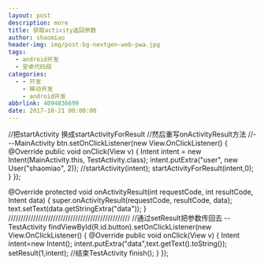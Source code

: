 ```yaml
---
layout: post
description: more
title: 获取activity返回参数
author: shaomiao
header-img: img/post-bg-nextgen-web-pwa.jpg
tags:
  - android开发
  - 安卓代码段
categories:
  - - 开发
    - 移动开发
    - android开发
abbrlink: 4094836699
date: 2017-10-21 00:00:00
---
```

//把startActivity 换成startActivityForResult
//然后重写onActivityResult方法
//---MainActivity
btn.setOnClickListener(new View.OnClickListener() {
	@Override
	public void onClick(View v) {
		Intent intent = new Intent(MainActivity.this, TestActivity.class);
		intent.putExtra("user", new User("shaomiao", 2));
		//startActivity(intent);
		startActivityForResult(intent,0);
	}
});


@Override
protected void onActivityResult(int requestCode, int resultCode, Intent data) {
	super.onActivityResult(requestCode, resultCode, data);
	text.setText(data.getStringExtra("data"));
}
/////////////////////////////////////////////////
//通过setResult把参数传回去
--TestActivity
findViewById(R.id.button).setOnClickListener(new View.OnClickListener() {
	@Override
	public void onClick(View v) {
		Intent intent=new Intent();
		intent.putExtra("data",text.getText().toString());
		setResult(1,intent);
		//结束TestActivity
		finish();
	}
});
